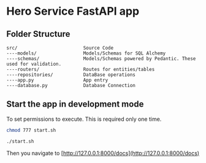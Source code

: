 # Hero Service FastAPI app

## Folder Structure

```text
src/                        Source Code
----models/                 Models/Schemas for SQL Alchemy
----schemas/                Models/Schemas powered by Pedantic. These used for validation.
----routers/                Routes for entities/tables
----repositories/           DataBase operations
----app.py                  App entry
----database.py             Database Connection
```

## Start the app in development mode

To set permissions to execute. This is required only one time.

```bash
chmod 777 start.sh
```

```bash
./start.sh
```

Then you navigate to [http://127.0.0.1:8000/docs](http://127.0.0.1:8000/docs)
